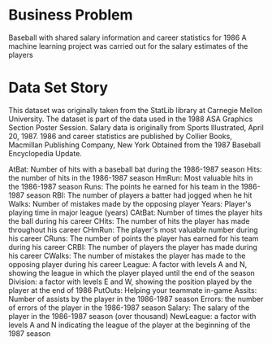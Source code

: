 # Business Problem

Baseball with shared salary information and career statistics for 1986
A machine learning project was carried out for the salary estimates of the players

# Data Set Story
This dataset was originally taken from the StatLib library at Carnegie Mellon University.
The dataset is part of the data used in the 1988 ASA Graphics Section Poster Session.
Salary data is originally from Sports Illustrated, April 20, 1987. 1986 and career statistics are published by Collier Books, Macmillan Publishing Company, New York
Obtained from the 1987 Baseball Encyclopedia Update.

 AtBat: Number of hits with a baseball bat during the 1986-1987 season
 Hits: the number of hits in the 1986-1987 season
 HmRun: Most valuable hits in the 1986-1987 season
 Runs: The points he earned for his team in the 1986-1987 season
 RBI: The number of players a batter had jogged when he hit
 Walks: Number of mistakes made by the opposing player
 Years: Player's playing time in major league (years)
 CAtBat: Number of times the player hits the ball during his career
 CHits: The number of hits the player has made throughout his career
 CHmRun: The player's most valuable number during his career
 CRuns: The number of points the player has earned for his team during his career
 CRBI: The number of players the player has made during his career
 CWalks: The number of mistakes the player has made to the opposing player during his career
 League: A factor with levels A and N, showing the league in which the player played until the end of the season
 Division: a factor with levels E and W, showing the position played by the player at the end of 1986
 PutOuts: Helping your teammate in-game
 Assits: Number of assists by the player in the 1986-1987 season
 Errors: the number of errors of the player in the 1986-1987 season
 Salary: The salary of the player in the 1986-1987 season (over thousand)
 NewLeague: a factor with levels A and N indicating the league of the player at the beginning of the 1987 season
